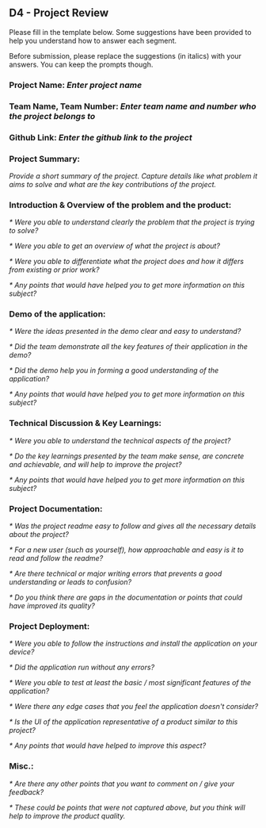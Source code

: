 ## D4 - Project Review

Please fill in the template below. Some suggestions have been provided to help you understand how to answer each segment.

Before submission, please replace the suggestions (in italics) with your answers. You can keep the prompts though.

### Project Name: _Enter project name_
### Team Name, Team Number: _Enter team name and number who the project belongs to_
### Github Link: _Enter the github link to the project_

### Project Summary:
_Provide a short summary of the project. Capture details like what problem it aims to solve and what are the key contributions of the project._

### Introduction & Overview of the problem and the product:
_* Were you able to understand clearly the problem that the project is trying to solve?_

_* Were you able to get an overview of what the project is about?_

_* Were you able to differentiate what the project does and how it differs from existing or prior work?_

_* Any points that would have helped you to get more information on this subject?_

### Demo of the application:
_* Were the ideas presented in the demo clear and easy to understand?_

_* Did the team demonstrate all the key features of their application in the demo?_

_* Did the demo help you in forming a good understanding of the application?_

_* Any points that would have helped you to get more information on this subject?_

### Technical Discussion & Key Learnings:
_* Were you able to understand the technical aspects of the project?_

_* Do the key learnings presented by the team make sense, are concrete and achievable, and will help to improve the project?_

_* Any points that would have helped you to get more information on this subject?_

### Project Documentation:
_* Was the project readme easy to follow and gives all the necessary details about the project?_

_* For a new user (such as yourself), how approachable and easy is it to read and follow the readme?_

_* Are there technical or major writing errors that prevents a good understanding or leads to confusion?_

_* Do you think there are gaps in the documentation or points that could have improved its quality?_

### Project Deployment:
_* Were you able to follow the instructions and install the application on your device?_

_* Did the application run without any errors?_

_* Were you able to test at least the basic / most significant features of the application?_

_* Were there any edge cases that you feel the application doesn't consider?_

_* Is the UI of the application representative of a product similar to this project?_

_* Any points that would have helped to improve this aspect?_

### Misc.:
_* Are there any other points that you want to comment on / give your feedback?_

_* These could be points that were not captured above, but you think will help to improve the product quality._


